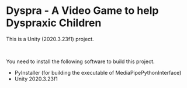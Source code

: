 # Dyspra - A Video Game to help Dyspraxic Children

This is a Unity (2020.3.23f1) project.

 

You need to install the following software to build this project.

- PyInstaller (for building the executable of MediaPipePythonInterface)
- Unity 2020.3.23f1
